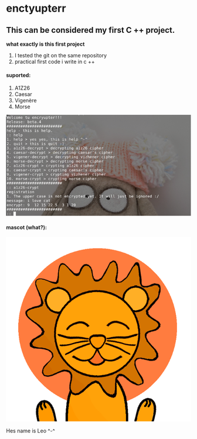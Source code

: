 # enctyupterr
## This can be considered my first C ++ project. 

**what exactly is this first project**

1. I tested the git on the same repository
2. practical first code i write in c ++

#### suported:
1. A1Z26
2. Caesar
3. Vigenère
4. Morse

![](https://github.com/Dazezh/enctyupterr/blob/main/img/terminal.png)

#### mascot (what?): 

![](https://github.com/Dazezh/enctyupterr/blob/main/img/leo%20icon.png)

Hes name is Leo ^-^
